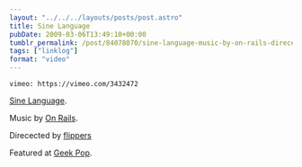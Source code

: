 ```yaml
---
layout: "../../../layouts/posts/post.astro"
title: Sine Language
pubDate: 2009-03-06T13:49:10+00:00
tumblr_permalink: /post/84078070/sine-language-music-by-on-rails-direcected-by
tags: ["linklog"]
format: "video"
---
```


`vimeo: https://vimeo.com/3432472`

[Sine Language][1].

Music by [On Rails][2].

Direcected by <a href="http://deathtotheflippers.com/">flippers</a>

Featured at [Geek Pop][3].

[1]: https://vimeo.com/3432472
[2]: http://myspace.com/onrails5000
[3]: http://geekpop.co.uk/

